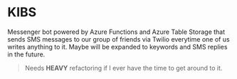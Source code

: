 # KIBS
Messenger bot powered by Azure Functions and Azure Table Storage that sends SMS messages to our group of friends via Twilio everytime one of us writes anything to it. Maybe will be expanded to keywords and SMS replies in the future.

>Needs **HEAVY** refactoring if I ever have the time to get around to it.
